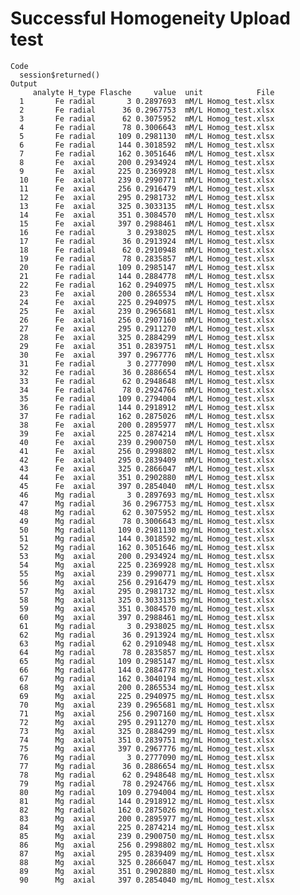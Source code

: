 # Successful Homogeneity Upload test

    Code
      session$returned()
    Output
         analyte H_type Flasche     value  unit            File
      1       Fe radial       3 0.2897693  mM/L Homog_test.xlsx
      2       Fe radial      36 0.2967753  mM/L Homog_test.xlsx
      3       Fe radial      62 0.3075952  mM/L Homog_test.xlsx
      4       Fe radial      78 0.3006643  mM/L Homog_test.xlsx
      5       Fe radial     109 0.2981130  mM/L Homog_test.xlsx
      6       Fe radial     144 0.3018592  mM/L Homog_test.xlsx
      7       Fe radial     162 0.3051646  mM/L Homog_test.xlsx
      8       Fe  axial     200 0.2934924  mM/L Homog_test.xlsx
      9       Fe  axial     225 0.2369928  mM/L Homog_test.xlsx
      10      Fe  axial     239 0.2990771  mM/L Homog_test.xlsx
      11      Fe  axial     256 0.2916479  mM/L Homog_test.xlsx
      12      Fe  axial     295 0.2981732  mM/L Homog_test.xlsx
      13      Fe  axial     325 0.3033135  mM/L Homog_test.xlsx
      14      Fe  axial     351 0.3084570  mM/L Homog_test.xlsx
      15      Fe  axial     397 0.2988461  mM/L Homog_test.xlsx
      16      Fe radial       3 0.2938025  mM/L Homog_test.xlsx
      17      Fe radial      36 0.2913924  mM/L Homog_test.xlsx
      18      Fe radial      62 0.2910948  mM/L Homog_test.xlsx
      19      Fe radial      78 0.2835857  mM/L Homog_test.xlsx
      20      Fe radial     109 0.2985147  mM/L Homog_test.xlsx
      21      Fe radial     144 0.2884778  mM/L Homog_test.xlsx
      22      Fe radial     162 0.2940975  mM/L Homog_test.xlsx
      23      Fe  axial     200 0.2865534  mM/L Homog_test.xlsx
      24      Fe  axial     225 0.2940975  mM/L Homog_test.xlsx
      25      Fe  axial     239 0.2965681  mM/L Homog_test.xlsx
      26      Fe  axial     256 0.2907160  mM/L Homog_test.xlsx
      27      Fe  axial     295 0.2911270  mM/L Homog_test.xlsx
      28      Fe  axial     325 0.2884299  mM/L Homog_test.xlsx
      29      Fe  axial     351 0.2839751  mM/L Homog_test.xlsx
      30      Fe  axial     397 0.2967776  mM/L Homog_test.xlsx
      31      Fe radial       3 0.2777090  mM/L Homog_test.xlsx
      32      Fe radial      36 0.2886654  mM/L Homog_test.xlsx
      33      Fe radial      62 0.2948648  mM/L Homog_test.xlsx
      34      Fe radial      78 0.2924766  mM/L Homog_test.xlsx
      35      Fe radial     109 0.2794004  mM/L Homog_test.xlsx
      36      Fe radial     144 0.2918912  mM/L Homog_test.xlsx
      37      Fe radial     162 0.2875026  mM/L Homog_test.xlsx
      38      Fe  axial     200 0.2895977  mM/L Homog_test.xlsx
      39      Fe  axial     225 0.2874214  mM/L Homog_test.xlsx
      40      Fe  axial     239 0.2900750  mM/L Homog_test.xlsx
      41      Fe  axial     256 0.2998802  mM/L Homog_test.xlsx
      42      Fe  axial     295 0.2839409  mM/L Homog_test.xlsx
      43      Fe  axial     325 0.2866047  mM/L Homog_test.xlsx
      44      Fe  axial     351 0.2902880  mM/L Homog_test.xlsx
      45      Fe  axial     397 0.2854040  mM/L Homog_test.xlsx
      46      Mg radial       3 0.2897693 mg/mL Homog_test.xlsx
      47      Mg radial      36 0.2967753 mg/mL Homog_test.xlsx
      48      Mg radial      62 0.3075952 mg/mL Homog_test.xlsx
      49      Mg radial      78 0.3006643 mg/mL Homog_test.xlsx
      50      Mg radial     109 0.2981130 mg/mL Homog_test.xlsx
      51      Mg radial     144 0.3018592 mg/mL Homog_test.xlsx
      52      Mg radial     162 0.3051646 mg/mL Homog_test.xlsx
      53      Mg  axial     200 0.2934924 mg/mL Homog_test.xlsx
      54      Mg  axial     225 0.2369928 mg/mL Homog_test.xlsx
      55      Mg  axial     239 0.2990771 mg/mL Homog_test.xlsx
      56      Mg  axial     256 0.2916479 mg/mL Homog_test.xlsx
      57      Mg  axial     295 0.2981732 mg/mL Homog_test.xlsx
      58      Mg  axial     325 0.3033135 mg/mL Homog_test.xlsx
      59      Mg  axial     351 0.3084570 mg/mL Homog_test.xlsx
      60      Mg  axial     397 0.2988461 mg/mL Homog_test.xlsx
      61      Mg radial       3 0.2938025 mg/mL Homog_test.xlsx
      62      Mg radial      36 0.2913924 mg/mL Homog_test.xlsx
      63      Mg radial      62 0.2910948 mg/mL Homog_test.xlsx
      64      Mg radial      78 0.2835857 mg/mL Homog_test.xlsx
      65      Mg radial     109 0.2985147 mg/mL Homog_test.xlsx
      66      Mg radial     144 0.2884778 mg/mL Homog_test.xlsx
      67      Mg radial     162 0.3040194 mg/mL Homog_test.xlsx
      68      Mg  axial     200 0.2865534 mg/mL Homog_test.xlsx
      69      Mg  axial     225 0.2940975 mg/mL Homog_test.xlsx
      70      Mg  axial     239 0.2965681 mg/mL Homog_test.xlsx
      71      Mg  axial     256 0.2907160 mg/mL Homog_test.xlsx
      72      Mg  axial     295 0.2911270 mg/mL Homog_test.xlsx
      73      Mg  axial     325 0.2884299 mg/mL Homog_test.xlsx
      74      Mg  axial     351 0.2839751 mg/mL Homog_test.xlsx
      75      Mg  axial     397 0.2967776 mg/mL Homog_test.xlsx
      76      Mg radial       3 0.2777090 mg/mL Homog_test.xlsx
      77      Mg radial      36 0.2886654 mg/mL Homog_test.xlsx
      78      Mg radial      62 0.2948648 mg/mL Homog_test.xlsx
      79      Mg radial      78 0.2924766 mg/mL Homog_test.xlsx
      80      Mg radial     109 0.2794004 mg/mL Homog_test.xlsx
      81      Mg radial     144 0.2918912 mg/mL Homog_test.xlsx
      82      Mg radial     162 0.2875026 mg/mL Homog_test.xlsx
      83      Mg  axial     200 0.2895977 mg/mL Homog_test.xlsx
      84      Mg  axial     225 0.2874214 mg/mL Homog_test.xlsx
      85      Mg  axial     239 0.2900750 mg/mL Homog_test.xlsx
      86      Mg  axial     256 0.2998802 mg/mL Homog_test.xlsx
      87      Mg  axial     295 0.2839409 mg/mL Homog_test.xlsx
      88      Mg  axial     325 0.2866047 mg/mL Homog_test.xlsx
      89      Mg  axial     351 0.2902880 mg/mL Homog_test.xlsx
      90      Mg  axial     397 0.2854040 mg/mL Homog_test.xlsx

